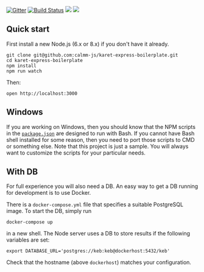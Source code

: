 [![Gitter](https://img.shields.io/gitter/room/calmm-js/chat.js.svg)](https://gitter.im/calmm-js/chat)
[![Build Status](https://travis-ci.org/calmm-js/karet-express-boilerplate.svg?branch=master)](https://travis-ci.org/calmm-js/karet-express-boilerplate)
[![](https://david-dm.org/calmm-js/karet-express-boilerplate.svg)](https://david-dm.org/calmm-js/karet-express-boilerplate)
[![](https://david-dm.org/calmm-js/karet-express-boilerplate/dev-status.svg)](https://david-dm.org/calmm-js/karet-express-boilerplate?type=dev)

## Quick start

First install a new Node.js (6.x or 8.x) if you don't have it already.

```
git clone git@github.com:calmm-js/karet-express-boilerplate.git
cd karet-express-boilerplate
npm install
npm run watch
```

Then:

```
open http://localhost:3000
```

## Windows

If you are working on Windows, then you should know that the NPM scripts in
the [`package.json`](./package.json#L7) are designed to run with Bash.  If you
cannot have Bash shell installed for some reason, then you need to port those
scripts to CMD or something else.  Note that this project is just a sample.  You
will always want to customize the scripts for your particular needs.

## With DB

For full experience you will also need a DB.  An easy way to get a DB running
for development is to use Docker.

There is a `docker-compose.yml` file that specifies a suitable PostgreSQL image.
To start the DB, simply run

```
docker-compose up
```

in a new shell.  The Node server uses a DB to store results if the following
variables are set:

```
export DATABASE_URL='postgres://keb:keb@dockerhost:5432/keb'
```

Check that the hostname (above `dockerhost`) matches your configuration.
